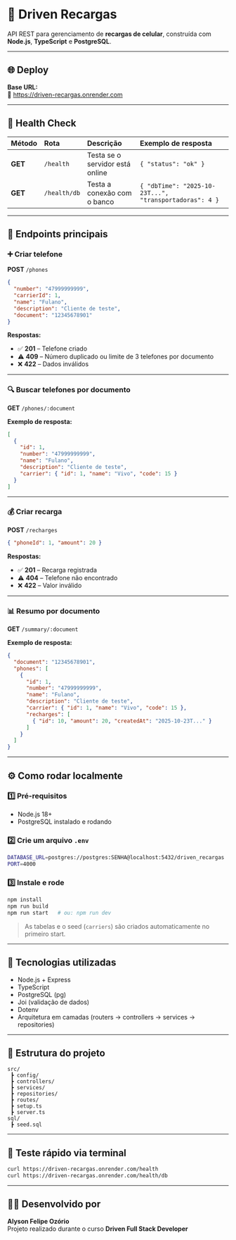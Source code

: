 # 🚀 Driven Recargas

API REST para gerenciamento de **recargas de celular**, construída com **Node.js**, **TypeScript** e **PostgreSQL**.

---

## 🌐 Deploy

**Base URL:**  
🔗 https://driven-recargas.onrender.com

---

## 🧠 Health Check

| Método | Rota | Descrição | Exemplo de resposta |
|:--|:--|:--|:--|
| **GET** | `/health` | Testa se o servidor está online | `{ "status": "ok" }` |
| **GET** | `/health/db` | Testa a conexão com o banco | `{ "dbTime": "2025-10-23T...", "transportadoras": 4 }` |

---

## 📱 Endpoints principais

### ➕ Criar telefone
**POST** `/phones`

```json
{
  "number": "47999999999",
  "carrierId": 1,
  "name": "Fulano",
  "description": "Cliente de teste",
  "document": "12345678901"
}
```

**Respostas:**
- ✅ **201** – Telefone criado  
- ⚠️ **409** – Número duplicado ou limite de 3 telefones por documento  
- ❌ **422** – Dados inválidos  

---

### 🔍 Buscar telefones por documento
**GET** `/phones/:document`

**Exemplo de resposta:**
```json
[
  {
    "id": 1,
    "number": "47999999999",
    "name": "Fulano",
    "description": "Cliente de teste",
    "carrier": { "id": 1, "name": "Vivo", "code": 15 }
  }
]
```

---

### 💰 Criar recarga
**POST** `/recharges`

```json
{ "phoneId": 1, "amount": 20 }
```

**Respostas:**
- ✅ **201** – Recarga registrada  
- ⚠️ **404** – Telefone não encontrado  
- ❌ **422** – Valor inválido  

---

### 📊 Resumo por documento
**GET** `/summary/:document`

**Exemplo de resposta:**
```json
{
  "document": "12345678901",
  "phones": [
    {
      "id": 1,
      "number": "47999999999",
      "name": "Fulano",
      "description": "Cliente de teste",
      "carrier": { "id": 1, "name": "Vivo", "code": 15 },
      "recharges": [
        { "id": 10, "amount": 20, "createdAt": "2025-10-23T..." }
      ]
    }
  ]
}
```

---

## ⚙️ Como rodar localmente

### 1️⃣ Pré-requisitos
- Node.js 18+  
- PostgreSQL instalado e rodando

### 2️⃣ Crie um arquivo `.env`
```bash
DATABASE_URL=postgres://postgres:SENHA@localhost:5432/driven_recargas
PORT=4000
```

### 3️⃣ Instale e rode
```bash
npm install
npm run build
npm run start   # ou: npm run dev
```

> As tabelas e o seed (`carriers`) são criados automaticamente no primeiro start.

---

## 🧩 Tecnologias utilizadas
- Node.js + Express  
- TypeScript  
- PostgreSQL (pg)  
- Joi (validação de dados)  
- Dotenv  
- Arquitetura em camadas (routers → controllers → services → repositories)

---

## 📄 Estrutura do projeto
```
src/
 ┣ config/
 ┣ controllers/
 ┣ services/
 ┣ repositories/
 ┣ routes/
 ┣ setup.ts
 ┣ server.ts
sql/
 ┣ seed.sql
```

---

## 🧪 Teste rápido via terminal

```bash
curl https://driven-recargas.onrender.com/health
curl https://driven-recargas.onrender.com/health/db
```

---

## 👨‍💻 Desenvolvido por
**Alyson Felipe Ozório**  
Projeto realizado durante o curso **Driven Full Stack Developer**
